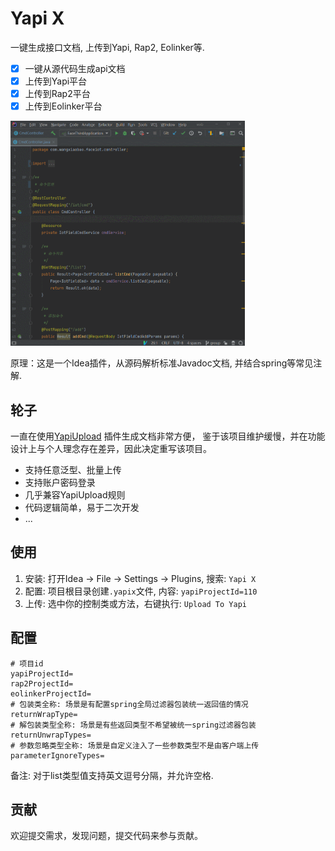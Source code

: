 # Yapi X
一键生成接口文档, 上传到Yapi, Rap2, Eolinker等.

- [x] 一键从源代码生成api文档
- [x] 上传到Yapi平台
- [x] 上传到Rap2平台
- [x] 上传到Eolinker平台

<img src="screenshots.gif" height="360">

原理：这是一个Idea插件，从源码解析标准Javadoc文档, 并结合spring等常见注解.

## 轮子
一直在使用[YapiUpload](https://github.com/diwand/YapiIdeaUploadPlugin) 插件生成文档非常方便，
鉴于该项目维护缓慢，并在功能设计上与个人理念存在差异，因此决定重写该项目。

- 支持任意泛型、批量上传
- 支持账户密码登录
- 几乎兼容YapiUpload规则
- 代码逻辑简单，易于二次开发
- ...

## 使用
1. 安装: 打开Idea -> File -> Settings -> Plugins, 搜索: `Yapi X`
2. 配置: 项目根目录创建`.yapix`文件, 内容: `yapiProjectId=110`
3. 上传: 选中你的控制类或方法，右键执行: `Upload To Yapi`

## 配置
```properties
# 项目id
yapiProjectId=
rap2ProjectId=
eolinkerProjectId=
# 包装类全称: 场景是有配置spring全局过滤器包装统一返回值的情况
returnWrapType=
# 解包装类型全称: 场景是有些返回类型不希望被统一spring过滤器包装
returnUnwrapTypes=
# 参数忽略类型全称: 场景是自定义注入了一些参数类型不是由客户端上传
parameterIgnoreTypes=
```
备注: 对于list类型值支持英文逗号分隔，并允许空格.

## 贡献
欢迎提交需求，发现问题，提交代码来参与贡献。
